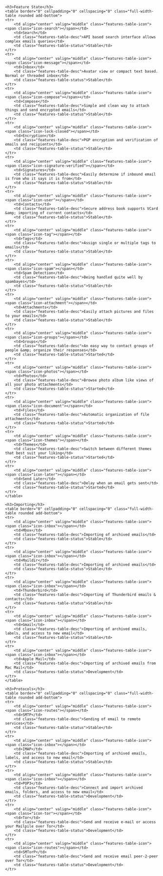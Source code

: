 <!-- Features -->
<div id="features" class="add-top">
	
	<h3>Feature State</h3>
	<table border="0" cellpadding="0" cellspacing="0" class="full-width-table rounded add-bottom">
	<tr>
		<td align="center" valign="middle" class="features-table-icon"><span class="icon-search"></span></td>
		<td>Search</td>
		<td class="features-table-desc">API based search interface allows complex emails queries</td>
		<td class="features-table-status">Stable</td>
	</tr>
	<tr>
		<td align="center" valign="middle" class="features-table-icon"><span class="icon-message"></span></td>
		<td>Inbox</td>
		<td class="features-table-desc">Avatar view or compact text based. Normal or threaded inbox</td>
		<td class="features-table-status">Stable</td>
	</tr>			
	<tr>
		<td align="center" valign="middle" class="features-table-icon"><span class="icon-compose"></span></td>
		<td>Compose</td>
		<td class="features-table-desc">Simple and clean way to attach things and send encrypted emails</td>
		<td class="features-table-status">Stable</td>
	</tr>
	<tr>
		<td align="center" valign="middle" class="features-table-icon"><span class="icon-lock-closed"></span></td>
		<td>Encryption</td>
		<td class="features-table-desc">PGP encryption and verification of emails and recipients</td>
		<td class="features-table-status">Stable</td>
	</tr>
	<tr>
		<td align="center" valign="middle" class="features-table-icon"><span class="icon-signature-verified"></span></td>
		<td>Signatures</td>
		<td class="features-table-desc">Easily determine if inbound email is from who it says it is from</td>
		<td class="features-table-status">Stable</td>
	</tr>	
	<tr>
		<td align="center" valign="middle" class="features-table-icon"><span class="icon-user"></span></td>
		<td>Contacts</td>
		<td class="features-table-desc">Secure address book supports VCard &amp; importing of current contacts</td>
		<td class="features-table-status">Stable</td>
	</tr>
	<tr>
		<td align="center" valign="middle" class="features-table-icon"><span class="icon-tag"></span></td>
		<td>Tags</td>
		<td class="features-table-desc">Assign single or multiple tags to emails</td>
		<td class="features-table-status">Stable</td>
	</tr>
	<tr>
		<td align="center" valign="middle" class="features-table-icon"><span class="icon-spam"></span></td>
		<td>Spam Detection</td>
		<td class="features-table-desc">Being handled quite well by spambayes</td>
		<td class="features-table-status">Stable</td>
	</tr>
	<tr>
		<td align="center" valign="middle" class="features-table-icon"><span class="icon-attachment"></span></td>
		<td>Attachments</td>
		<td class="features-table-desc">Easily attach pictures and files to your emails</td>
		<td class="features-table-status">Stable</td>
	</tr>
	<tr>
		<td align="center" valign="middle" class="features-table-icon"><span class="icon-groups"></span></td>
		<td>Groups</td>
		<td class="features-table-desc">An easy way to contact groups of people &amp; organize their responses</td>
		<td class="features-table-status">Started</td>
	</tr>
	<tr>
		<td align="center" valign="middle" class="features-table-icon"><span class="icon-photos"></span></td>
		<td>Photos</td>
		<td class="features-table-desc">Browse photo album like views of all your photo attachments</td>
		<td class="features-table-status">Started</td>
	</tr>
	<tr>
		<td align="center" valign="middle" class="features-table-icon"><span class="icon-document"></span></td>
		<td>Files</td>
		<td class="features-table-desc">Automatic organization of file attachments</td>
		<td class="features-table-status">Started</td>
	</tr>
	<tr>
		<td align="center" valign="middle" class="features-table-icon"><span class="icon-themes"></span></td>
		<td>Themes</td>
		<td class="features-table-desc">Switch between different themes that best suit your liking</td>
		<td class="features-table-status">Started</td>
	</tr>	
	<tr>
		<td align="center" valign="middle" class="features-table-icon"><span class="icon-later"></span></td>
		<td>Send Later</td>
		<td class="features-table-desc">Delay when an email gets sent</td>
		<td class="features-table-status">Started</td>
	</tr>
	</table>

	<h3>Importing</h3>
	<table border="0" cellpadding="0" cellspacing="0" class="full-width-table rounded add-bottom">
	<tr>
		<td align="center" valign="middle" class="features-table-icon"><span class="icon-inbox"></span></td>
		<td>Mbox</td>
		<td class="features-table-desc">Importing of archived emails</td>
		<td class="features-table-status">Stable</td>
	</tr>
	<tr>
		<td align="center" valign="middle" class="features-table-icon"><span class="icon-inbox"></span></td>
		<td>Maildir</td>
		<td class="features-table-desc">Importing of archived emails</td>
		<td class="features-table-status">Stable</td>
	</tr>
	<tr>
		<td align="center" valign="middle" class="features-table-icon"><span class="icon-inbox"></span></td>
		<td>Thunderbird</td>
		<td class="features-table-desc">Importing of Thunderbird emails & contacts</td>
		<td class="features-table-status">Stable</td>
	</tr>
	<tr>
		<td align="center" valign="middle" class="features-table-icon"><span class="icon-inbox"></span></td>
		<td>Gmail</td>
		<td class="features-table-desc">Importing of archived emails, labels, and access to new email</td>
		<td class="features-table-status">Stable</td>
	</tr>
	<tr>
		<td align="center" valign="middle" class="features-table-icon"><span class="icon-inbox"></span></td>
		<td>Apple Mail</td>
		<td class="features-table-desc">Importing of archived emails from Mac Mail</td>
		<td class="features-table-status">Development</td>
	</tr>
	</table>

	<h3>Protocols</h3>
	<table border="0" cellpadding="0" cellspacing="0" class="full-width-table rounded add-bottom">	
	<tr>
		<td align="center" valign="middle" class="features-table-icon"><span class="icon-routes"></span></td>
		<td>SMTP</td>
		<td class="features-table-desc">Sending of email to remote services</td>
		<td class="features-table-status">Stable</td>
	</tr>
	<tr>
		<td align="center" valign="middle" class="features-table-icon"><span class="icon-inbox"></span></td>
		<td>IMAP</td>
		<td class="features-table-desc">Importing of archived emails, labels, and access to new email</td>
		<td class="features-table-status">Stable</td>
	</tr>			
	<tr>
		<td align="center" valign="middle" class="features-table-icon"><span class="icon-inbox"></span></td>
		<td>POP3</td>
		<td class="features-table-desc">Connect and import archived emails, folders, and access to new email</td>
		<td class="features-table-status">Development</td>
	</tr>
	<tr>
		<td align="center" valign="middle" class="features-table-icon"><span class="icon-tor"></span></td>
		<td>Tor</td>
		<td class="features-table-desc">Send and receive e-mail or access your Mailpile over Tor</td>
		<td class="features-table-status">Development</td>
	</tr>
	<tr>
		<td align="center" valign="middle" class="features-table-icon"><span class="icon-routes"></span></td>
		<td>SMTorP</td>
		<td class="features-table-desc">Send and receive email peer-2-peer over Tor</td>
		<td class="features-table-status">Development</td>
	</tr>
  </table>

</div>